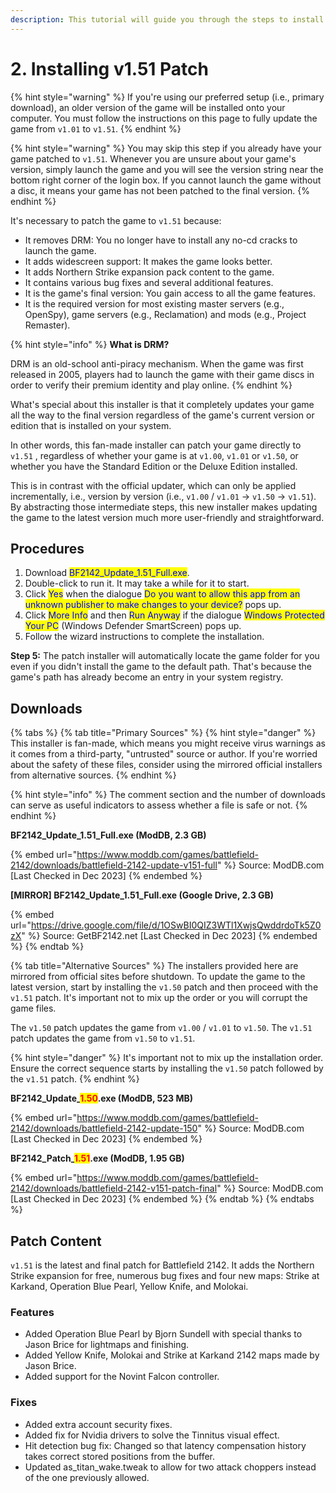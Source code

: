 ```yaml
---
description: This tutorial will guide you through the steps to install v1.51 patch.
---
```


# 2. Installing v1.51 Patch

{% hint style="warning" %}
If you're using our preferred setup (i.e., primary download), an older version of the game will be installed onto your computer. You must follow the instructions on this page to fully update the game from `v1.01` to `v1.51`.
{% endhint %}

{% hint style="warning" %}
You may skip this step if you already have your game patched to `v1.51`. Whenever you are unsure about your game's version, simply launch the game and you will see the version string near the bottom right corner of the login box. If you cannot launch the game without a disc, it means your game has not been patched to the final version.
{% endhint %}

It's necessary to patch the game to `v1.51` because:

* It removes DRM: You no longer have to install any no-cd cracks to launch the game.
* It adds widescreen support: It makes the game looks better.
* It adds Northern Strike expansion pack content to the game.
* It contains various bug fixes and several additional features.
* It is the game's final version: You gain access to all the game features.
* It is the required version for most existing master servers (e.g., OpenSpy), game servers (e.g., Reclamation) and mods (e.g., Project Remaster).

{% hint style="info" %}
**What is DRM?**

DRM is an old-school anti-piracy mechanism. When the game was first released in 2005, players had to launch the game with their game discs in order to verify their premium identity and play online.
{% endhint %}

What's special about this installer is that it completely updates your game all the way to the final version regardless of the game's current version or edition that is installed on your system.

In other words, this fan-made installer can patch your game directly to `v1.51` , regardless of whether your game is at `v1.00`, `v1.01` or `v1.50`, or whether you have the Standard Edition or the Deluxe Edition installed.&#x20;

This is in contrast with the official updater, which can only be applied incrementally, i.e., version by version (i.e., `v1.00` / `v1.01` -> `v1.50` -> `v1.51`). By abstracting those intermediate steps, this new installer makes updating the game to the latest version much more user-friendly and straightforward.

## Procedures

1. Download <mark style="color:blue;">BF2142\_Update\_1.51\_Full.exe</mark>.
2. Double-click to run it. It may take a while for it to start.
3. Click <mark style="color:blue;">Yes</mark> when the dialogue <mark style="color:blue;">Do you want to allow this app from an unknown publisher to make changes to your device?</mark> pops up.
4. ​Click <mark style="color:blue;">More Info</mark> and then <mark style="color:blue;">Run Anyway</mark> if the dialogue <mark style="color:blue;">Windows Protected Your PC</mark> (Windows Defender SmartScreen) pops up.
5. Follow the wizard instructions to complete the installation.​

**Step 5:** The patch installer will automatically locate the game folder for you even if you didn't install the game to the default path. That's because the game's path has already become an entry in your system registry.

## Downloads

{% tabs %}
{% tab title="Primary Sources" %}
{% hint style="danger" %}
This installer is fan-made, which means you might receive virus warnings as it comes from a third-party, "untrusted" source or author. If you're worried about the safety of these files, consider using the mirrored official installers from alternative sources.
{% endhint %}

{% hint style="info" %}
The comment section and the number of downloads can serve as useful indicators to assess whether a file is safe or not.
{% endhint %}

**BF2142\_Update\_1.51\_Full.exe (ModDB, 2.3 GB)**

{% embed url="https://www.moddb.com/games/battlefield-2142/downloads/battlefield-2142-update-v151-full" %}
Source: ModDB.com \[Last Checked in Dec 2023]
{% endembed %}

**\[MIRROR] BF2142\_Update\_1.51\_Full.exe (Google Drive, 2.3 GB)**

{% embed url="https://drive.google.com/file/d/1OSwBI0QIZ3WTl1XwjsQwddrdoTk5Z0zX" %}
Source: GetBF2142.net \[Last Checked in Dec 2023]
{% endembed %}
{% endtab %}

{% tab title="Alternative Sources" %}
The installers provided here are mirrored from official sites before shutdown. To update the game to the latest version, start by installing the `v1.50` patch and then proceed with the `v1.51` patch. It's important not to mix up the order or you will corrupt the game files.

The `v1.50` patch updates the game from `v1.00` / `v1.01` to `v1.50`. The `v1.51` patch updates the game from `v1.50` to `v1.51`.

{% hint style="danger" %}
It's important not to mix up the installation order. Ensure the correct sequence starts by installing the `v1.50` patch followed by the `v1.51` patch.
{% endhint %}

**BF2142\_Update\_**<mark style="color:red;">**1.50**</mark>**.exe (ModDB, 523 MB)**

{% embed url="https://www.moddb.com/games/battlefield-2142/downloads/battlefield-2142-update-150" %}
Source: ModDB.com \[Last Checked in Dec 2023]
{% endembed %}

**BF2142\_Patch\_**<mark style="color:red;">**1.51**</mark>**.exe (ModDB, 1.95 GB)**

{% embed url="https://www.moddb.com/games/battlefield-2142/downloads/battlefield-2142-v151-patch-final" %}
Source: ModDB.com \[Last Checked in Dec 2023]
{% endembed %}
{% endtab %}
{% endtabs %}

## Patch Content

`v1.51` is the latest and final patch for Battlefield 2142. It adds the Northern Strike expansion for free, numerous bug fixes and four new maps: Strike at Karkand, Operation Blue Pearl, Yellow Knife, and Molokai.

### Features

* Added Operation Blue Pearl by Bjorn Sundell with special thanks to Jason Brice for lightmaps and finishing.
* Added Yellow Knife, Molokai and Strike at Karkand 2142 maps made by Jason Brice.
* Added support for the Novint Falcon controller.

### Fixes

* Added extra account security fixes.
* Added fix for Nvidia drivers to solve the Tinnitus visual effect.
* Hit detection bug fix: Changed so that latency compensation history takes correct stored positions from the buffer.
* Updated as\_titan\_wake.tweak to allow for two attack choppers instead of the one previously allowed.
